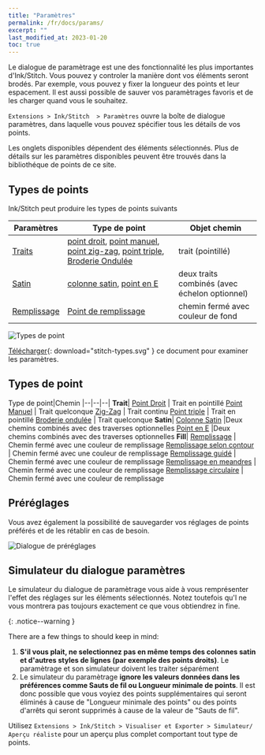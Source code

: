 ```yaml
---
title: "Paramètres"
permalink: /fr/docs/params/
excerpt: ""
last_modified_at: 2023-01-20
toc: true
---
```

Le dialogue de paramètrage est une des fonctionnalité les plus importantes d'Ink/Stitch. Vous pouvez y controler la manière dont vos éléments seront brodés. Par exemple, vous pouvez y fixer la longueur des points et leur espacement. Il est aussi possible de sauver vos paramètrages favoris et de les charger quand vous le souhaitez.

`Extensions > Ink/Stitch  > Paramètres` ouvre la boîte de dialogue paramètres, dans laquelle vous pouvez spécifier tous les détails de vos points.

Les onglets disponibles  dépendent des éléments sélectionnés. Plus de détails sur les paramètres disponibles peuvent être trouvés dans la bibliothéque de  points de ce site.

## Types de points

Ink/Stitch peut produire les types de points suivants

Paramètres |Type de point| Objet chemin
---|---|---
[Traits](#paramètres-pour-les-traits) |[point droit](/fr/docs/stitches/running-stitch/), [point manuel](/fr/docs/stitches/manual-stitch/), [point zig-zag](/fr/docs/stitches/zigzag-stitch/), [point triple](/fr/docs/stitches/bean-stitch/), [Broderie Ondulée](/fr/docs/stitches/ripple-stitch) | trait (pointillé) 
[Satin](#paramètres-satin)   |[colonne satin](/fr/docs/stitches/satin-column), [point en E](/fr/docs/stitches/e-stitch) | deux traits combinés (avec échelon optionnel)
[Remplissage](#paramètres-de-remplissage-automatique)     |[Point de remplissage](/fr/docs/stitches/fill-stitch/) | chemin fermé avec couleur de fond

![Types de point](/assets/images/docs/stitch-types.svg)

[Télécharger](/assets/images/docs/stitch-types.svg){: download="stitch-types.svg" } ce document pour examiner les paramètres.
## Types de point


Type de point|Chemin
|--|--|--|
**Trait**|
[Point Droit](/fr/docs/stitches/running-stitch/)    | Trait en pointillé
[Point Manuel](/fr/docs/stitches/manual-stitch/)   | Trait quelconque
[Zig-Zag](/fr/docs/stitches/zigzag-stitch/)         | Trait continu
[Point triple](/fr/docs/stitches/bean-stitch/)       | Trait en pointillé
[Broderie ondulée](/fr/docs/stitches/ripple-stitch)    | Trait quelconque
**Satin**|
[Colonne Satin](/fr/docs/stitches/satin-column)      |Deux  chemins combinés avec des traverses optionnelles
[Point en E](/fr/docs/stitches/e-stitch)              |Deux  chemins combinés avec des traverses optionnelles
**Fill**|
[Remplissage](/fr/docs/stitches/fill-stitch/)       | Chemin fermé avec une couleur de remplissage
[Remplissage selon contour](/fr/docs/stitches/contour-fill)      | Chemin fermé avec une couleur de remplissage
[Remplissage guidé](/fr/docs/stitches/guided-fill)        | Chemin fermé avec une couleur de remplissage
[Remplissage en meandres](/fr/docs/stitches/meander-fill)      | Chemin fermé avec une couleur de remplissage
[Remplissage circulaire](/fr/docs/stitches/circular-fill)        | Chemin fermé avec une couleur de remplissage



## Préréglages

Vous avez également la possibilité de sauvegarder vos réglages de points préférés et de les rétablir en cas de besoin.

![Dialogue de préréglages](/assets/images/docs/fr/params-presets.jpg)

## Simulateur du dialogue paramètres

Le simulateur du dialogue de paramètrage vous aide à vous remprésenter l'effet des réglages sur les éléments sélectionnés. Notez toutefois qu'l ne vous montrera pas toujours exactement ce que vous obtiendrez in fine.


{: .notice--warning }

There are a few things to should keep in mind:

1. **S'il vous plait, ne selectionnez pas en même temps des colonnes satin et d'autres styles de lignes (par exemple des points droits)**. Le paramètrage et son simulateur doivent les traiter séparément
2. Le simulateur du paramètrage **ignore les valeurs données dans les préférences comme Sauts de fil ou Longueur minimale de points**.  Il est donc possible que vous voyiez des points supplémentaires qui seront éliminés à cause de "Longueur minimale des points" ou des points d'arrêts qui seront supprimés à cause de la valeur de "Sauts de fil".

Utilisez `Extensions > Ink/Stitch > Visualiser et Exporter > Simulateur/ Aperçu réaliste` pour un aperçu plus complet comportant tout type de points.
